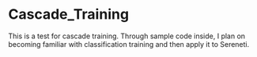 # Cascade_Training
This is a test for cascade training. Through sample code inside, I plan on becoming familiar with classification training and then apply it to Sereneti.
